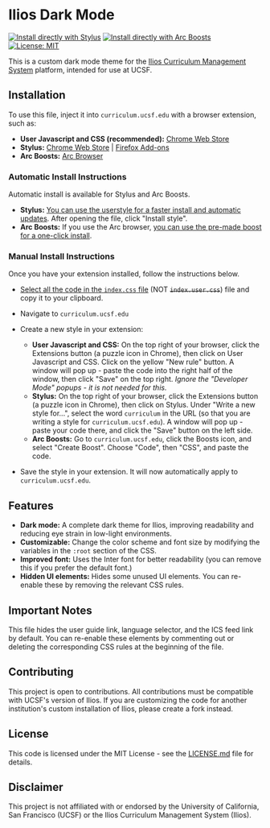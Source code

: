# Ilios Dark Mode

[![Install directly with Stylus](https://img.shields.io/badge/Install%20directly%20with-Stylus-00adad.svg)](https://raw.githubusercontent.com/HyperKids/ilios-dark-mode/refs/heads/main/index.user.css) [![Install directly with Arc Boosts](https://img.shields.io/badge/Install%20directly%20with-Arc%20Boosts-F85068)](https://arc.net/boost/8157134F-66F1-4827-A5A5-9930AE1A76BB) [![License: MIT](https://img.shields.io/badge/License-MIT-lightgrey.svg?longCache=true)](LICENSE.md)

This is a custom dark mode theme for the [Ilios Curriculum Management System](https://github.com/ilios/ilios) platform, intended for use at UCSF.

## Installation

To use this file, inject it into `curriculum.ucsf.edu` with a browser extension, such as:

- **User Javascript and CSS (recommended):** [Chrome Web Store](https://chromewebstore.google.com/detail/user-javascript-and-css/nbhcbdghjpllgmfilhnhkllmkecfmpld)
- **Stylus:** [Chrome Web Store](https://chrome.google.com/webstore/detail/stylus/clngdbkpkpeebahjckkjfobafhncgmne) | [Firefox Add-ons](https://addons.mozilla.org/en-US/firefox/addon/styl-us/)
- **Arc Boosts:** [Arc Browser](https://arc.net/)

### Automatic Install Instructions

Automatic install is available for Stylus and Arc Boosts.

- **Stylus:** [You can use the userstyle for a faster install and automatic updates](https://raw.githubusercontent.com/HyperKids/ilios-dark-mode/refs/heads/main/index.user.css). After opening the file, click "Install style".
- **Arc Boosts:** If you use the Arc browser, [you can use the pre-made boost for a one-click install](https://arc.net/boost/8157134F-66F1-4827-A5A5-9930AE1A76BB).

### Manual Install Instructions

Once you have your extension installed, follow the instructions below.

- [Select all the code in the `index.css` file](https://raw.githubusercontent.com/HyperKids/ilios-dark-mode/refs/heads/main/index.css) (NOT ~~`index.user.css`~~) file and copy it to your clipboard.

- Navigate to `curriculum.ucsf.edu`

- Create a new style in your extension:

  - **User Javascript and CSS:** On the top right of your browser, click the Extensions button (a puzzle icon in Chrome), then click on User Javascript and CSS. Click on the yellow "New rule" button. A window will pop up - paste the code into the right half of the window, then click "Save" on the top right. _Ignore the "Developer Mode" popups - it is not needed for this._
  - **Stylus:** On the top right of your browser, click the Extensions button (a puzzle icon in Chrome), then click on Stylus. Under "Write a new style for...", select the word `curriculum` in the URL (so that you are writing a style for `curriculum.ucsf.edu`). A window will pop up - paste your code there, and click the "Save" button on the left side.
  - **Arc Boosts:** Go to `curriculum.ucsf.edu`, click the Boosts icon, and select "Create Boost". Choose "Code", then "CSS", and paste the code.

- Save the style in your extension. It will now automatically apply to `curriculum.ucsf.edu`.

## Features

- **Dark mode:** A complete dark theme for Ilios, improving readability and reducing eye strain in low-light environments.
- **Customizable:** Change the color scheme and font size by modifying the variables in the `:root` section of the CSS.
- **Improved font:** Uses the Inter font for better readability (you can remove this if you prefer the default font.)
- **Hidden UI elements:** Hides some unused UI elements. You can re-enable these by removing the relevant CSS rules.

## Important Notes

This file hides the user guide link, language selector, and the ICS feed link by default. You can re-enable these elements by commenting out or deleting the corresponding CSS rules at the beginning of the file.

## Contributing

This project is open to contributions. All contributions must be compatible with UCSF's version of Ilios. If you are customizing the code for another institution's custom installation of Ilios, please create a fork instead.

## License

This code is licensed under the MIT License - see the [LICENSE.md](LICENSE.md) file for details.

## Disclaimer

This project is not affiliated with or endorsed by the University of California, San Francisco (UCSF) or the Ilios Curriculum Management System (Ilios).
